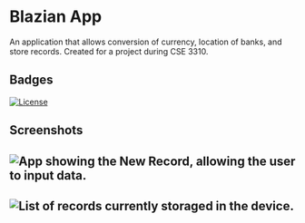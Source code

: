 # Blazian App
An application that allows conversion of currency, location of banks, and store records.
Created for a project during CSE 3310.

## Badges
[![License](https://img.shields.io/badge/License-Apache%202.0-blue.svg)](https://opensource.org/licenses/Apache-2.0)
## Screenshots
![App showing the New Record, allowing the user to input data.](https://github.com/TahMeat/BlazianApp/assets/40926372/facc01d4-b043-4d15-8b59-34907c88c8aa)
--

![List of records currently storaged in the device.](https://github.com/TahMeat/BlazianApp/assets/40926372/8b7871c0-a6c8-4091-aac4-a36cb2be9b5e)
--
